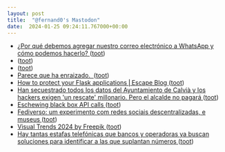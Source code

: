 ```yaml
---
layout: post
title:  "@fernand0's Mastodon"
date:  2024-01-25 09:24:11.767000+00:00
---
```

*  [¿Por qué debemos agregar nuestro correo electrónico a WhatsApp y cómo podemos hacerlo? ](https://wwwhatsnew.com/2024/01/13/por-que-debemos-agregar-nuestro-correo-electronico-a-whatsapp-y-como-podemos-hacerlo) ([toot](https://mastodon.social/@fernand0/111815861978157183))
*  [ ](https://mastodon.social/@runjaj) ([toot](https://mastodon.social/@fernand0/111812503127447211))
*  [ ](https://mastodon.social/@runjaj) ([toot](https://mastodon.social/@fernand0/111812419289155632))
*  [Parece que ha enraizado.  ](https://avecesunafoto.wordpress.com/2024/01/24/parece-que-ha-enraizado) ([toot](https://mastodon.social/@fernand0/111812006143520594))
*  [How to protect your Flask applications ⎜Escape Blog ](https://escape.tech/blog/best-practices-protect-flask-applications) ([toot](https://mastodon.social/@fernand0/111811957209274020))
*  [Han secuestrado todos los datos del Ayuntamiento de Calvià y los hackers exigen 'un rescate' millonario. Pero el alcalde no pagará ](https://www.genbeta.com/actualidad/han-secuestrado-todos-datos-ayuntamiento-calvia-hackers-exigen-rescate-millonario-alcalde-no-pagar) ([toot](https://mastodon.social/@fernand0/111811789596655972))
*  [Eschewing black box API calls ](https://rednafi.com/misc/eschewing_black_box_api_calls) ([toot](https://mastodon.social/@fernand0/111811725298279275))
*  [Fediverso: um experimento com redes sociais descentralizadas, e museus ](https://brasiliana.museus.gov.br/fediverso-um-experimento-com-redes-sociais-descentralizadas-e-museus) ([toot](https://mastodon.social/@fernand0/111811681490930771))
*  [Visual Trends 2024 by Freepik ](https://www.freepik.com/visual-trends-202) ([toot](https://mastodon.social/@fernand0/111811487446713353))
*  [Hay tantas estafas telefónicas que bancos y operadoras ya buscan soluciones para identificar a las que suplantan números ](https://www.genbeta.com/actualidad/hay-tantas-estafas-telefonicas-que-bancos-operadoras-buscan-soluciones-para-identificar-a-que-suplantan-numero) ([toot](https://mastodon.social/@fernand0/111811333246356894))

